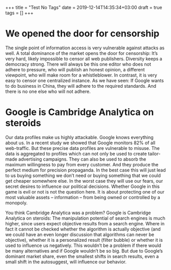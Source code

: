 +++
title = "Test No Tags"
date = 2019-12-14T14:35:34+03:00
draft = true
tags = []
+++

# We opened the door for censorship

The single point of information access is very vulnerable against attacks as well. A total dominance of the market opens the door for censorship: It’s very hard, likely impossible to censor all web publishers. Diversity keeps a democracy strong. There will always be this one editor who does not adhere to pressure, who will publish an honest opinion, a different viewpoint, who will make room for a whistleblower. In contrast, it is very easy to censor one centralized instance. As we have seen: If Google wants to do business in China, they will adhere to the required standards. And there is no one else who will not adhere.

# Google is Cambridge Analytica on steroids

Our data profiles make us highly attackable. Google knows everything about us. In a recent study we showed that Google monitors 82% of all web-traffic. But these precise data profiles are vulnerable to misuse. The data is aggregated to profiles which can not only be used to create tailor-made advertising campaigns. They can also be used to absorb the maximum willingness to pay from every customer. And they produce the perfect medium for precision propaganda. In the best case this will just lead to us buying something we don’t need or buying something that we could get cheaper somewhere else. In the worst case they will use our fears, our secret desires to influence our political decisions. Whether Google in this game is evil or not is not the question here. It is about protecting one of our most valuable assets – information – from being owned or controlled by a monopoly.

You think Cambridge Analytica was a problem? Google is Cambridge Analytica on steroids: The manipulation potential of search engines is much higher, since users expect objective results from a search engine. Where in fact it cannot be checked whether the algorithm is actually objective (and we could have an even longer discussion that algorithms can never be objective), whether it is a personalized result (filter bubble) or whether it is used to influence us negatively. This wouldn’t be a problem if there would be many alternatives and if Google wouldn’t be so big. But due to Google’s dominant market share, even the smallest shifts in search results, even a small shift in the autosuggest, will influence our behavior.
